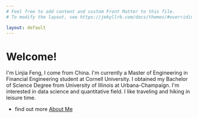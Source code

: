 ```yaml
---
# Feel free to add content and custom Front Matter to this file.
# To modify the layout, see https://jekyllrb.com/docs/themes/#overriding-theme-defaults

layout: default
---
```


# Welcome!
I'm Linjia Feng, I come from China. I'm currently a Master of Engineering in Financial Engineering student at Cornell University. I obtained my Bachelor of Science Degree from University of Illinois at Urbana-Champaign. I'm interested in data science and quantitative field. I like traveling and hiking in leisure time.


- find out more [About Me](https://linjiaf.github.io/site/about/)
